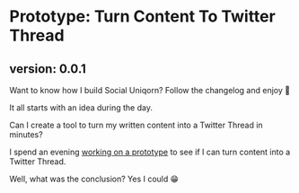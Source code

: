 # Prototype: Turn Content To Twitter Thread
## version: 0.0.1

Want to know how I build Social Uniqorn? Follow the changelog and enjoy 🦄

It all starts with an idea during the day. 

Can I create a tool to turn my written content into a Twitter Thread in minutes?

I spend an evening [working on a prototype](https://twitter-thread.byrayray.dev/) to see if I can turn content into a Twitter Thread.

Well, what was the conclusion? Yes I could 😁